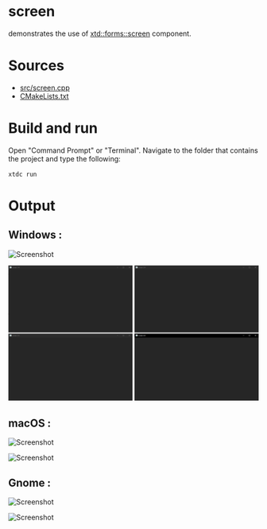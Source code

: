 # screen

demonstrates the use of [xtd::forms::screen](https://gammasoft71.github.io/xtd/reference_guides/latest/classxtd_1_1forms_1_1screen.html) component.

# Sources

* [src/screen.cpp](src/screen.cpp)
* [CMakeLists.txt](CMakeLists.txt)

# Build and run

Open "Command Prompt" or "Terminal". Navigate to the folder that contains the project and type the following:

```shell
xtdc run
```

# Output

## Windows :

![Screenshot](../../../../docs/pictures/examples/screen_w.png)

![Screenshot](../../../../docs/pictures/examples/screen_wd.png)

## macOS :

![Screenshot](../../../../docs/pictures/examples/screen_m.png)

![Screenshot](../../../../docs/pictures/examples/screen_md.png)

## Gnome :

![Screenshot](../../../../docs/pictures/examples/screen_g.png)

![Screenshot](../../../../docs/pictures/examples/screen_gd.png)
